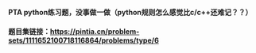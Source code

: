 #### PTA python练习题，没事做一做（python规则怎么感觉比c/c++还难记？？）
#### 题目集链接：https://pintia.cn/problem-sets/1111652100718116864/problems/type/6
